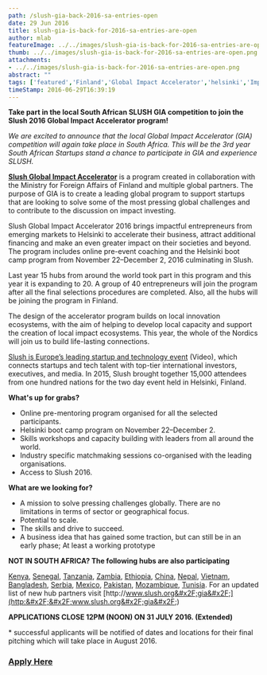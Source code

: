 ```yaml
---
path: /slush-gia-back-2016-sa-entries-open
date: 29 Jun 2016
title: slush-gia-is-back-for-2016-sa-entries-are-open
author: mlab
featureImage: ../../images/slush-gia-is-back-for-2016-sa-entries-are-open.png
thumb: ../../images/slush-gia-is-back-for-2016-sa-entries-are-open.png
attachments: 
- ../../images/slush-gia-is-back-for-2016-sa-entries-are-open.png
abstract: ""
tags: ['featured','Finland','Global Impact Accelerator','helsinki','Impact Investment','invetors','mLab','Slush','startups','Tech']
timeStamp: 2016-06-29T16:39:19
---
```


**Take part in the local South African SLUSH GIA competition to join the Slush 2016 Global Impact Accelerator program!**

_We are excited to announce that the local Global Impact Accelerator (GIA) competition will again take place in South Africa. This will be the 3rd year South African Startups stand a chance to participate in GIA and experience SLUSH._

[**Slush Global Impact Accelerator**](http:&#x2F;&#x2F;www.slush.org&#x2F;gia&#x2F;) is a program created in collaboration with the Ministry for Foreign Affairs of Finland and multiple global partners. The purpose of GIA is to create a leading global program to support startups that are looking to solve some of the most pressing global challenges and to contribute to the discussion on impact investing.

Slush Global Impact Accelerator 2016 brings impactful entrepreneurs from emerging markets to Helsinki to accelerate their business, attract additional financing and make an even greater impact on their societies and beyond. The program includes online pre-event coaching and the Helsinki boot camp program from November 22–December 2, 2016 culminating in Slush.

Last year 15 hubs from around the world took part in this program and this year it is expanding to 20. A group of 40 entrepreneurs will join the program after all the final selections procedures are completed. Also, all the hubs will be joining the program in Finland.

The design of the accelerator program builds on local innovation ecosystems, with the aim of helping to develop local capacity and support the creation of local impact ecosystems. This year, the whole of the Nordics will join us to build life-lasting connections.

[Slush is Europe’s leading startup and technology event](https:&#x2F;&#x2F;youtu.be&#x2F;r_CpNaCvaoc) (Video), which connects startups and tech talent with top-tier international investors, executives, and media. In 2015, Slush brought together 15,000 attendees from one hundred nations for the two day event held in Helsinki, Finland.

**What's up for grabs?**

*   Online pre-mentoring program organised for all the selected participants.
*   Helsinki boot camp program on November 22–December 2.
*   Skills workshops and capacity building with leaders from all around the world.
*   Industry specific matchmaking sessions co-organised with the leading organisations.
*   Access to Slush 2016.

**What are we looking for?**

*   A mission to solve pressing challenges globally. There are no limitations in terms of sector or geographical focus.
*   Potential to scale.
*   The skills and drive to succeed.
*   A business idea that has gained some traction, but can still be in an early phase; At least a working prototype

**NOT IN SOUTH AFRICA? The following hubs are also participating**

[Kenya](https:&#x2F;&#x2F;mlab.co.za.co.ke&#x2F;), [Senegal](http:&#x2F;&#x2F;cticdakar.com&#x2F;), [Tanzania](http:&#x2F;&#x2F;buni.or.tz&#x2F;), [Zambia](http:&#x2F;&#x2F;bongohive.co.zm&#x2F;), [Ethiopia](http:&#x2F;&#x2F;www.iceaddis.com&#x2F;), [China](http:&#x2F;&#x2F;salad.cool&#x2F;), [Nepal](http:&#x2F;&#x2F;events.yipl.com.np&#x2F;slushgia2016), [Vietnam](http:&#x2F;&#x2F;ipp.vn&#x2F;en&#x2F;event&#x2F;hatch-fair-2015-ipp-midterm-demo&#x2F;), [Bangladesh](https:&#x2F;&#x2F;mlab.co.za.mcc.com.bd&#x2F;), [Serbia](http:&#x2F;&#x2F;www.innovationfund.rs&#x2F;), [Mexico](http:&#x2F;&#x2F;www.startupmexico.com&#x2F;en), [Pakistan](http:&#x2F;&#x2F;invest2innovate.com&#x2F;), [Mozambique](http:&#x2F;&#x2F;idear.io&#x2F;), [Tunisia](http:&#x2F;&#x2F;www.mditunis.org&#x2F;). For an updated list of new hub partners visit [http:&#x2F;&#x2F;www.slush.org&#x2F;gia&#x2F;](http:&#x2F;&#x2F;www.slush.org&#x2F;gia&#x2F;)

**APPLICATIONS CLOSE 12PM (NOON) ON 31 JULY 2016. (Extended)**

\* successful applicants will be notified of dates and locations for their final pitching which will take place in August 2016.

### [**Apply Here**](https:&#x2F;&#x2F;docs.google.com&#x2F;forms&#x2F;d&#x2F;e&#x2F;1FAIpQLSfgTfrV-otgSojnGpPSl9bnxm2SCXWlYKCb7PogdQfSc1v0Zg&#x2F;viewform?c&#x3D;0&amp;w&#x3D;1)


